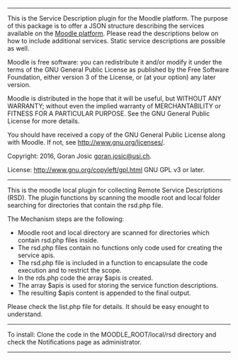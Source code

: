*****************************************************************************
This is the Service Description plugin for the Moodle platform.
The purpose of this package is to offer a JSON structure describing
the services available on the [Moodle platform](http://www.moodle.org).
Please read the descriptions below on how to include additional
services. Static service descriptions are possible as well.

Moodle is free software: you can redistribute it and/or modify
it under the terms of the GNU General Public License as published by
the Free Software Foundation, either version 3 of the License, or
(at your option) any later version.

Moodle is distributed in the hope that it will be useful,
but WITHOUT ANY WARRANTY; without even the implied warranty of
MERCHANTABILITY or FITNESS FOR A PARTICULAR PURPOSE.  See the
GNU General Public License for more details.

You should have received a copy of the GNU General Public License
along with Moodle.  If not, see <http://www.gnu.org/licenses/>.


Copyright: 2016, Goran Josic <goran.josic@usi.ch>.

License: http://www.gnu.org/copyleft/gpl.html GNU GPL v3 or later.
*****************************************************************************

This is the moodle local plugin for collecting Remote Service Descriptions (RSD).
The plugin functions by scanning the moodle root and local folder searching for
directories that contain the rsd.php file.

The Mechanism steps are the following:
- Moodle root and local directory are scanned for directories which contain rsd.php files inside.
- The rsd.php files contain no functions only code used for creating the service apis.
- The rsd.php file is included in a function to encapsulate the code execution and to restrict the scope.
- In the rds.php code the array $apis is created.
- The array $apis is used for storing the service function descriptions.
- The resulting $apis content is appended to the final output.

Please check the list.php file for details. It should be easy enought to understand.

*****************************************************************************
To install: Clone the code in the MOODLE_ROOT/local/rsd directory and check
the Notifications page as administrator.

*****************************************************************************

